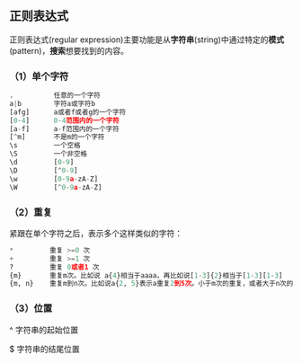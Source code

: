 ## 正则表达式

正则表达式(regular expression)主要功能是从**字符串**(string)中通过特定的**模式**(pattern)，**搜索**想要找到的内容。

### （1）单个字符

```python
.          任意的一个字符
a|b        字符a或字符b
[afg]      a或者f或者g的一个字符        
[0-4]      0-4范围内的一个字符
[a-f]      a-f范围内的一个字符
[^m]       不是m的一个字符
\s         一个空格
\S         一个非空格
\d         [0-9]
\D         [^0-9]
\w         [0-9a-zA-Z]
\W         [^0-9a-zA-Z]
```

### （2）重复

紧跟在单个字符之后，表示多个这样类似的字符：

```python
*         重复 >=0 次
+         重复 >=1 次
?         重复 0或者1 次
{m}       重复m次。比如说 a{4}相当于aaaa，再比如说[1-3]{2}相当于[1-3][1-3]
{m, n}    重复m到n次。比如说a{2, 5}表示a重复2到5次。小于m次的重复，或者大于n次的重复都不符合条件。
```

### （3）位置

^ 字符串的起始位置

$ 字符串的结尾位置



